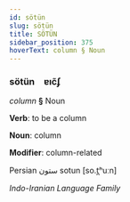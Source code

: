 ```yaml
---
id: sötün
slug: sötün
title: SÖTÜN
sidebar_position: 375
hoverText: column § Noun
---
```


### sötün&emsp;<span kind="abugida">ɐıc̃ʄ</span>

*column* **§** Noun

**Verb**: to be a column

**Noun**: column

**Modifier**: column-related

Persian ستون sotun [so.t̪ʰuːn]

*Indo-Iranian Language Family*